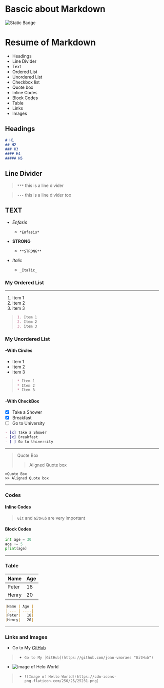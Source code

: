# Bascic about Markdown

![Static Badge](https://img.shields.io/badge/version-1.0.0-blue)


# Resume of Markdown
- Headings
- Line Divider
- Text
- Ordered List
- Unordered List
- Checkbox list
- Quote box
- Inline Codes
- Block Codes
- Table
- Links
- Images

<!-- HEADINGS -->
## Headings
```markdown
# H1
## H2
### H3
#### H4
##### H5
```
## Line Divider
<!-- DIVIDERS -->    
> `***` this is a line divider 

> `---` this is a line divider too


<!-- TEXT -->
## TEXT

- *Enfasis*
    - ```*Enfasis*```

- **STRONG**
  - ```**STRONG**```

- _Italic_
   - ```_Italic_```

### My Ordered List
---
<!--Ordered List-->
1. Item 1
2. Item 2
3. item 3
> ```markdown
> 1. Item 1
> 2. Item 2
> 3. item 3
> ```

### My Unordered List

#### -With Circles

* Item 1
* Item 2
* Item 3
>```markdown
>* Item 1
> * Item 2
> * Item 3
> ```

#### -With CheckBox
- [x] Take a Shower
- [x] Breakfast
- [ ] Go to University
```markdown
- [x] Take a Shower
- [x] Breakfast
- [ ] Go to University
```
---
>Quote Box
>> Aligned Quote box
```
>Quote Box
>> Aligned Quote box
```

<!--InLine Codes-->
---
### Codes
#### Inline Codes
>  `Git` and `GitHub` are very important

<!--Block code-->
#### Block Codes
```python
int age = 30
age += 5
print(age)
```

___
### Table
<!-- Table -->
|Name | Age |
| -   | -   |
|Peter|   18|
|Henry|   20|
```markdown
|Name | Age |
| --- | ----|
|Peter|   18|
|Henry|   20|
```

___
### Links and Images
- Go to My [GitHub](https://github.com/joao-vmoraes "GitHub") 

>- ```Go to My [GitHub](https://github.com/joao-vmoraes "GitHub") ```

- ![Image of Helo World](https://cdn-icons-png.freepik.com/256/5986/5986190.png?semt=ais_white_label)
>- ```![Image of Hello World](https://cdn-icons-png.flaticon.com/256/25/25231.png)```